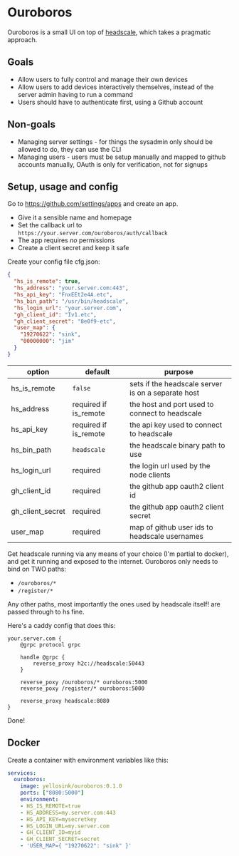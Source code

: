 # Ouroboros

Ouroboros is a small UI on top of [headscale](https://github.com/juanfont/headscale), which takes a pragmatic approach.

## Goals
- Allow users to fully control and manage their own devices
- Allow users to add devices interactively themselves, instead of the server admin having to run a command
- Users should have to authenticate first, using a Github account

## Non-goals
- Managing server settings - for things the sysadmin only should be allowed to do, they can use the CLI
- Managing users - users must be setup manually and mapped to github accounts manually, OAuth is only for verification,
  not for signups

## Setup, usage and config

Go to https://github.com/settings/apps and create an app.
- Give it a sensible name and homepage
- Set the callback url to `https://your.server.com/ouroboros/auth/callback`
- The app requires *no* permissions
- Create a client secret and keep it safe

Create your config file cfg.json:
```json
{
  "hs_is_remote": true,
  "hs_address": "your.server.com:443",
  "hs_api_key": "FnxEEt2e4A.etc",
  "hs_bin_path": "/usr/bin/headscale",
  "hs_login_url": "your.server.com",
  "gh_client_id": "Iv1.etc",
  "gh_client_secret": "8e0f9-etc",
  "user_map": {
    "19270622": "sink",
    "00000000": "jim"
  }
}
```

| option           | default               | purpose                                            |
|------------------|-----------------------|----------------------------------------------------|
| hs_is_remote     | `false`               | sets if the headscale server is on a separate host |
| hs_address       | required if is_remote | the host and port used to connect to headscale     |
| hs_api_key       | required if is_remote | the api key used to connect to headscale           |
| hs_bin_path      | `headscale`           | the headscale binary path to use                   |
| hs_login_url     | required              | the login url used by the node clients             |
| gh_client_id     | required              | the github app oauth2 client id                    |
| gh_client_secret | required              | the github app oauth2 client secret                |
| user_map         | required              | map of github user ids to headscale usernames      |

Get headscale running via any means of your choice (I'm partial to docker), and get it running and exposed to the internet.
Ouroboros only needs to bind on TWO paths:
- `/ouroboros/*`
- `/register/*`

Any other paths, most importantly the ones used by headscale itself! are passed through to hs fine.

Here's a caddy config that does this:
```caddyfile
your.server.com {
    @grpc protocol grpc
    
    handle @grpc {
        reverse_proxy h2c://headscale:50443
    }
    
    reverse_poxy /ouroboros/* ouroboros:5000
    reverse_poxy /register/* ouroboros:5000
    
    reverse_proxy headscale:8080
}
```

Done!

## Docker

Create a container with environment variables like this:
```yml
services:
  ouroboros:
    image: yellosink/ouroboros:0.1.0
    ports: ["8080:5000"]
    environment:
    - HS_IS_REMOTE=true
    - HS_ADDRESS=my.server.com:443
    - HS_API_KEY=mysecretkey
    - HS_LOGIN_URL=my.server.com
    - GH_CLIENT_ID=myid
    - GH_CLIENT_SECRET=secret
    - 'USER_MAP={ "19270622": "sink" }'
```